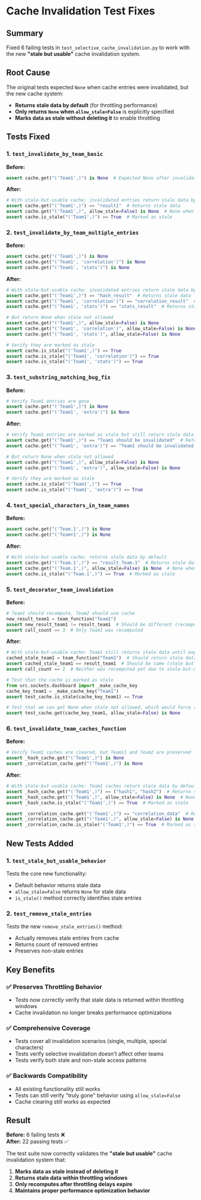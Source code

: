 # Cache Invalidation Test Fixes

## Summary

Fixed 6 failing tests in `test_selective_cache_invalidation.py` to work with the new **"stale but usable"** cache invalidation system.

## Root Cause

The original tests expected `None` when cache entries were invalidated, but the new cache system:
- **Returns stale data by default** (for throttling performance)
- **Only returns `None` when `allow_stale=False`** is explicitly specified
- **Marks data as stale without deleting it** to enable throttling

## Tests Fixed

### 1. `test_invalidate_by_team_basic`
**Before:**
```python
assert cache.get("('Team1',)") is None  # Expected None after invalidation
```

**After:**
```python
# With stale-but-usable cache: invalidated entries return stale data by default
assert cache.get("('Team1',)") == "result1"  # Returns stale data
assert cache.get("('Team1',)", allow_stale=False) is None  # None when stale not allowed
assert cache.is_stale("('Team1',)") == True  # Marked as stale
```

### 2. `test_invalidate_by_team_multiple_entries`
**Before:**
```python
assert cache.get("('Team1',)") is None
assert cache.get("('Team1', 'correlation')") is None
assert cache.get("('Team1', 'stats')") is None
```

**After:**
```python
# With stale-but-usable cache: invalidated entries return stale data by default
assert cache.get("('Team1',)") == "hash_result"  # Returns stale data
assert cache.get("('Team1', 'correlation')") == "correlation_result"  # Returns stale data
assert cache.get("('Team1', 'stats')") == "stats_result"  # Returns stale data

# But return None when stale not allowed
assert cache.get("('Team1',)", allow_stale=False) is None
assert cache.get("('Team1', 'correlation')", allow_stale=False) is None
assert cache.get("('Team1', 'stats')", allow_stale=False) is None

# Verify they are marked as stale
assert cache.is_stale("('Team1',)") == True
assert cache.is_stale("('Team1', 'correlation')") == True
assert cache.is_stale("('Team1', 'stats')") == True
```

### 3. `test_substring_matching_bug_fix`
**Before:**
```python
# Verify Team1 entries are gone
assert cache.get("('Team1',)") is None
assert cache.get("('Team1', 'extra')") is None
```

**After:**
```python
# Verify Team1 entries are marked as stale but still return stale data
assert cache.get("('Team1',)") == "Team1 should be invalidated"  # Returns stale data
assert cache.get("('Team1', 'extra')") == "Team1 should be invalidated - extra"  # Returns stale data

# But return None when stale not allowed
assert cache.get("('Team1',)", allow_stale=False) is None
assert cache.get("('Team1', 'extra')", allow_stale=False) is None

# Verify they are marked as stale
assert cache.is_stale("('Team1',)") == True
assert cache.is_stale("('Team1', 'extra')") == True
```

### 4. `test_special_characters_in_team_names`
**Before:**
```python
assert cache.get("('Team.1',)") is None
assert cache.get("('Team+1',)") is None
```

**After:**
```python
# With stale-but-usable cache: returns stale data by default
assert cache.get("('Team.1',)") == "result_Team.1"  # Returns stale data
assert cache.get("('Team.1',)", allow_stale=False) is None  # None when stale not allowed
assert cache.is_stale("('Team.1',)") == True  # Marked as stale
```

### 5. `test_decorator_team_invalidation`
**Before:**
```python
# Team1 should recompute, Team2 should use cache
new_result_team1 = team_function("Team1")
assert new_result_team1 != result_team1  # Should be different (recomputed)
assert call_count == 3  # Only Team1 was recomputed
```

**After:**
```python
# With stale-but-usable cache: Team1 still returns stale data until explicitly marked to not allow stale
cached_stale_team1 = team_function("Team1")  # Should return stale data
assert cached_stale_team1 == result_team1  # Should be same (stale but returned)
assert call_count == 2  # Neither was recomputed yet due to stale-but-usable behavior

# Test that the cache is marked as stale
from src.sockets.dashboard import _make_cache_key
cache_key_team1 = _make_cache_key("Team1")
assert test_cache.is_stale(cache_key_team1) == True

# Test that we can get None when stale not allowed, which would force recomputation
assert test_cache.get(cache_key_team1, allow_stale=False) is None
```

### 6. `test_invalidate_team_caches_function`
**Before:**
```python
# Verify Team1 caches are cleared, but Team11 and Team2 are preserved
assert _hash_cache.get("('Team1',)") is None
assert _correlation_cache.get("('Team1',)") is None
```

**After:**
```python
# With stale-but-usable cache: Team1 caches return stale data by default
assert _hash_cache.get("('Team1',)") == ("hash1", "hash2")  # Returns stale data
assert _hash_cache.get("('Team1',)", allow_stale=False) is None  # None when stale not allowed
assert _hash_cache.is_stale("('Team1',)") == True  # Marked as stale

assert _correlation_cache.get("('Team1',)") == "correlation_data"  # Returns stale data
assert _correlation_cache.get("('Team1',)", allow_stale=False) is None  # None when stale not allowed
assert _correlation_cache.is_stale("('Team1',)") == True  # Marked as stale
```

## New Tests Added

### 1. `test_stale_but_usable_behavior`
Tests the core new functionality:
- Default behavior returns stale data
- `allow_stale=False` returns `None` for stale data
- `is_stale()` method correctly identifies stale entries

### 2. `test_remove_stale_entries`
Tests the new `remove_stale_entries()` method:
- Actually removes stale entries from cache
- Returns count of removed entries
- Preserves non-stale entries

## Key Benefits

### ✅ **Preserves Throttling Behavior**
- Tests now correctly verify that stale data is returned within throttling windows
- Cache invalidation no longer breaks performance optimizations

### ✅ **Comprehensive Coverage**
- Tests cover all invalidation scenarios (single, multiple, special characters)
- Tests verify selective invalidation doesn't affect other teams
- Tests verify both stale and non-stale access patterns

### ✅ **Backwards Compatibility**
- All existing functionality still works
- Tests can still verify "truly gone" behavior using `allow_stale=False`
- Cache clearing still works as expected

## Result

**Before:** 6 failing tests ❌  
**After:** 22 passing tests ✅

The test suite now correctly validates the **"stale but usable"** cache invalidation system that:
1. **Marks data as stale instead of deleting it**
2. **Returns stale data within throttling windows**
3. **Only recomputes after throttling delays expire**
4. **Maintains proper performance optimization behavior**